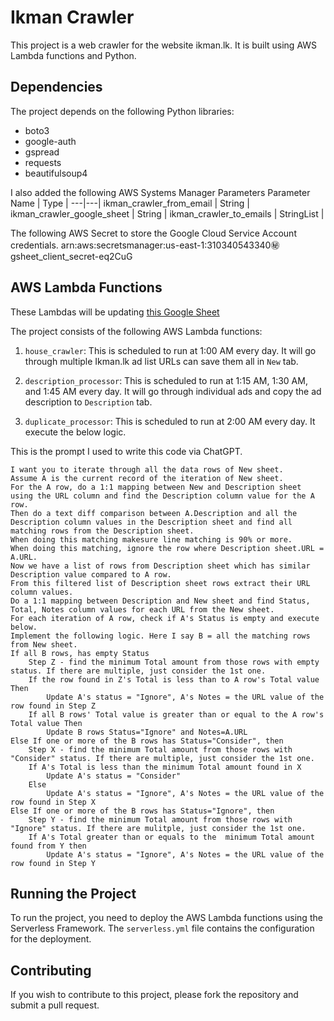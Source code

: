 # Ikman Crawler

This project is a web crawler for the website ikman.lk. It is built using AWS Lambda functions and Python.

## Dependencies

The project depends on the following Python libraries:

- boto3
- google-auth
- gspread
- requests
- beautifulsoup4

I also added the following AWS Systems Manager Parameters
Parameter Name | Type |
---|---|
ikman_crawler_from_email | String |
ikman_crawler_google_sheet | String |
ikman_crawler_to_emails | StringList |

The following AWS Secret to store the Google Cloud Service Account credentials.
arn:aws:secretsmanager:us-east-1:310340543340:secret:gsheet_client_secret-eq2CuG

## AWS Lambda Functions

These Lambdas will be updating [this Google Sheet](https://docs.google.com/spreadsheets/d/1FegF2xLs9dXpwhZxhd80Zz_rKIgoyygC2RpWODEZiHE/edit#gid=1932230916)

The project consists of the following AWS Lambda functions:

1. `house_crawler`: This is scheduled to run at 1:00 AM every day. It will go through multiple Ikman.lk ad list URLs can save them all in `New` tab.

2. `description_processor`: This is scheduled to run at 1:15 AM, 1:30 AM, and 1:45 AM every day. It will go through individual ads and copy the ad description to `Description` tab.

3. `duplicate_processor`: This is scheduled to run at 2:00 AM every day. It execute the below logic.

This is the prompt I used to write this code via ChatGPT.
```
I want you to iterate through all the data rows of New sheet.
Assume A is the current record of the iteration of New sheet.
For the A row, do a 1:1 mapping between New and Description sheet using the URL column and find the Description column value for the A row.
Then do a text diff comparison between A.Description and all the Description column values in the Description sheet and find all matching rows from the Description sheet. 
When doing this matching makesure line matching is 90% or more. 
When doing this matching, ignore the row where Description sheet.URL = A.URL.
Now we have a list of rows from Description sheet which has similar Description value compared to A row.
From this filtered list of Description sheet rows extract their URL column values. 
Do a 1:1 mapping between Description and New sheet and find Status, Total, Notes column values for each URL from the New sheet.
For each iteration of A row, check if A's Status is empty and execute below. 
Implement the following logic. Here I say B = all the matching rows from New sheet.
If all B rows, has empty Status
	Step Z - find the minimum Total amount from those rows with empty status. If there are multiple, just consider the 1st one.
	If the row found in Z's Total is less than to A row's Total value Then 		
		Update A's status = "Ignore", A's Notes = the URL value of the row found in Step Z
	If all B rows' Total value is greater than or equal to the A row's Total value Then
		Update B rows Status="Ignore" and Notes=A.URL
Else If one or more of the B rows has Status="Consider", then 
	Step X - find the minimum Total amount from those rows with "Consider" status. If there are multiple, just consider the 1st one.
	If A's Total is less than the minimum Total amount found in X
		Update A's status = "Consider"
	Else 
		Update A's status = "Ignore", A's Notes = the URL value of the row found in Step X
Else If one or more of the B rows has Status="Ignore", then 
	Step Y - find the minimum Total amount from those rows with "Ignore" status. If there are mulitple, just consider the 1st one.
	If A's Total greater than or equals to the  minimum Total amount found from Y then
		Update A's status = "Ignore", A's Notes = the URL value of the row found in Step Y
```


## Running the Project

To run the project, you need to deploy the AWS Lambda functions using the Serverless Framework. The `serverless.yml` file contains the configuration for the deployment.

## Contributing

If you wish to contribute to this project, please fork the repository and submit a pull request.
